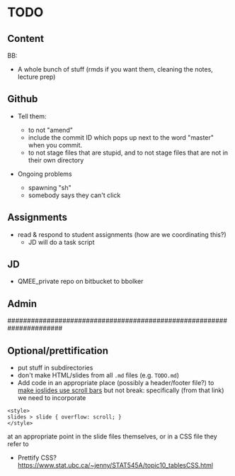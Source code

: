 # TODO

## Content

BB:

* A whole bunch of stuff (rmds if you want them, cleaning the notes, lecture prep)

## Github

* Tell them:
	* to not "amend"
	* include the commit ID which pops up next to the word "master" when you commit.
	* to not stage files that are stupid, and to not stage files that are not in their own directory

* Ongoing problems
  * spawning "sh"
  * somebody says they can't click

## Assignments

- read & respond to student assignments (how are we coordinating this?)
  - JD will do a task script

## JD

* QMEE_private repo on bitbucket to bbolker

## Admin

######################################################################

## Optional/prettification

- put stuff in subdirectories
- don't make HTML/slides from all `.md` files (e.g. `TODO.md`)
- Add code in an appropriate place (possibly a header/footer file?) to [make ioslides use scroll bars](http://stackoverflow.com/questions/33287556/rmarkdown-ioslides-allowframebreaks-alternative) but not break: specifically (from that link) we need to incorporate
```
<style>
slides > slide { overflow: scroll; }
</style>
```
at an appropriate point in the slide files themselves, or in a CSS file they refer to
- Prettify CSS? https://www.stat.ubc.ca/~jenny/STAT545A/topic10_tablesCSS.html
